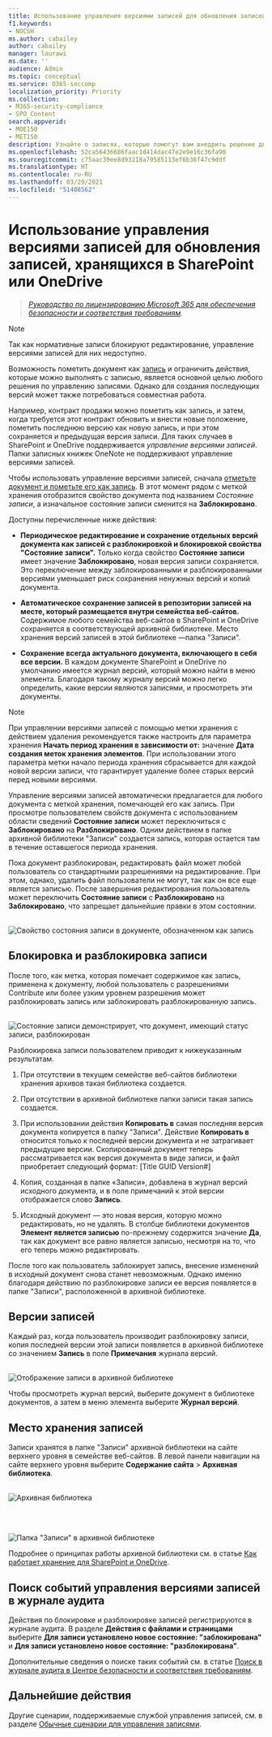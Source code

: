 ```yaml
---
title: Использование управления версиями записей для обновления записей, хранящихся в SharePoint или OneDrive
f1.keywords:
- NOCSH
ms.author: cabailey
author: cabailey
manager: laurawi
ms.date: ''
audience: Admin
ms.topic: conceptual
ms.service: O365-seccomp
localization_priority: Priority
ms.collection:
- M365-security-compliance
- SPO_Content
search.appverid:
- MOE150
- MET150
description: Узнайте о записях, которые помогут вам внедрить решение для управления записями в Microsoft 365.
ms.openlocfilehash: 52ca56436686faac1d414dac47e2e9e16c36fa90
ms.sourcegitcommit: c75aac39ee8d93218a79585113ef6b36f47c9ddf
ms.translationtype: HT
ms.contentlocale: ru-RU
ms.lasthandoff: 03/29/2021
ms.locfileid: "51408562"
---
```

# <a name="use-record-versioning-to-update-records-stored-in-sharepoint-or-onedrive"></a>Использование управления версиями записей для обновления записей, хранящихся в SharePoint или OneDrive

>*[Руководство по лицензированию Microsoft 365 для обеспечения безопасности и соответствия требованиям](/office365/servicedescriptions/microsoft-365-service-descriptions/microsoft-365-tenantlevel-services-licensing-guidance/microsoft-365-security-compliance-licensing-guidance).*

>[!NOTE] 
> Так как нормативные записи блокируют редактирование, управление версиями записей для них недоступно.

Возможность пометить документ как [запись](records-management.md#records) и ограничить действия, которые можно выполнять с записью, является основной целью любого решения по управлению записями. Однако для создания последующих версий может также потребоваться совместная работа.

Например, контракт продажи можно пометить как запись, и затем, когда требуется этот контракт обновить и внести новые положение, пометить последнюю версию как новую запись, и при этом сохраняется и предыдущая версия записи. Для таких случаев в SharePoint и OneDrive поддерживается *управление версиями записей*. Папки записных книжек OneNote не поддерживают управление версиями записей.

Чтобы использовать управление версиями записей, сначала [отметьте документ и пометьте его как запись](declare-records.md). В этот момент рядом с меткой хранения отобразится свойство документа под названием *Состояние записи*, а изначальное состояние записи сменится на **Заблокировано**. 

Доступны перечисленные ниже действия:

  - **Периодическое редактирование и сохранение отдельных версий документа как записей с разблокировкой и блокировкой свойства "Состояние записи".** Только когда свойство **Состояние записи** имеет значение **Заблокировано**, новая версия записи сохраняется. Это переключение между заблокированными и разблокированными версиями уменьшает риск сохранения ненужных версий и копий документа.

  - **Автоматическое сохранение записей в репозитории записей на месте, который размещается внутри семейства веб-сайтов.** Содержимое любого семейства веб-сайтов в SharePoint и OneDrive сохраняется в соответствующей архивной библиотеке. Место хранения версий записей в этой библиотеке —папка "Записи".

  - **Сохранение всегда актуального документа, включающего в себя все версии.** В каждом документе SharePoint и OneDrive по умолчанию имеется журнал версий, который можно найти в меню элемента. Благодаря такому журналу версий можно легко определить, какие версии являются записями, и просмотреть эти документы.

> [!NOTE]
> При управлении версиями записей с помощью метки хранения с действием удаления рекомендуется также настроить для параметра хранения **Начать период хранения в зависимости от:** значение **Дата создания меток хранения элементов**. При использовании этого параметра метки начало периода хранения сбрасывается для каждой новой версии записи, что гарантирует удаление более старых версий перед новыми версиями.

Управление версиями записей автоматически предлагается для любого документа с меткой хранения, помечающей его как запись. При просмотре пользователем свойств документа с использованием области сведений **Состояние записи** может переключиться с **Заблокировано** на **Разблокировано**. Одним действием в папке архивной библиотеки "Записи" создается запись, которая остается там в течение оставшегося периода хранения. 

Пока документ разблокирован, редактировать файл может любой пользователь со стандартными разрешениями на редактирование. При этом, однако, удалить файл пользователи не могут, так как он все еще является записью. После завершения редактирования пользователь может переключить **Состояние записи** с **Разблокировано** на **Заблокировано**, что запрещает дальнейшие правки в этом состоянии.
<br/><br/>

![Свойство состояния записи в документе, обозначенном как запись](../media/recordversioning8.png)

## <a name="locking-and-unlocking-a-record"></a>Блокировка и разблокировка записи

После того, как метка, которая помечает содержимое как запись, применена к документу, любой пользователь с разрешениями Contribute или более узким уровнем разрешения может разблокировать запись или заблокировать разблокированную запись.
<br/><br/>

![Состояние записи демонстрирует, что документ, имеющий статус записи, разблокирован](../media/recordversioning9.png)

Разблокировка записи пользователем приводит к нижеуказанным результатам.

1. При отсутствии в текущем семействе веб-сайтов библиотеки хранения архивов такая библиотека создается.

2. При отсутствии в архивной библиотеке папки записи такая запись создается.

3. При использовании действия **Копировать в** самая последняя версия документа копируется в папку "Записи". Действие **Копировать в** относится только к последней версии документа и не затрагивает предыдущие версии. Скопированный документ теперь рассматривается как версия документа в виде записи, и файл приобретает следующий формат: \[Title GUID Version\#\]

4. Копия, созданная в папке «Записи», добавлена в журнал версий исходного документа, и в поле примечаний к этой версии отображается слово **Запись**.

5. Исходный документ — это новая версия, которую можно редактировать, но не удалять. В столбце библиотеки документов **Элемент является записью** по-прежнему содержится значение **Да**, так как документ все равно является записью, несмотря на то, что его теперь можно редактировать.

После того как пользователь заблокирует запись, внесение изменений в исходный документ снова станет невозможным. Однако именно благодаря действию по разблокировке записи ее версия появляется в папке "Записи", расположенной в архивной библиотеке.

## <a name="record-versions"></a>Версии записей

Каждый раз, когда пользователь производит разблокировку записи, копия последней версии этой записи появляется в архивной библиотеке со значением **Запись** в поле **Примечания** журнала версий.
<br/><br/>

![Отображение записи в архивной библиотеке](../media/recordversioning10.png)

Чтобы просмотреть журнал версий, выберите документ в библиотеке документов, а затем в меню элемента выберите **Журнал версий**.

## <a name="where-records-are-stored"></a>Место хранения записей

Записи хранятся в папке "Записи" архивной библиотеки на сайте верхнего уровня в семействе веб-сайтов. В левой панели навигации на сайте верхнего уровня выберите **Содержание сайта** \> **Архивная библиотека**.
<br/><br/>

![Архивная библиотека](../media/recordversioning11.png)

<br/><br/>

![Папка "Записи" в архивной библиотеке](../media/recordversioning12.png)

Подробнее о принципах работы архивной библиотеки см. в статье [Как работает хранение для SharePoint и OneDrive](retention-policies-sharepoint.md#how-retention-works-for-sharepoint-and-onedrive).

## <a name="searching-the-audit-log-for-record-versioning-events"></a>Поиск событий управления версиями записей в журнале аудита

Действия по блокировке и разблокировке записей регистрируются в журнале аудита. В разделе **Действия с файлами и страницами** выберите **Для записи установлено новое состояние: "заблокирована"** и **Для записи установлено новое состояние: "разблокирована"**.

Дополнительные сведения о поиске таких событий см. в статье [Поиск в журнале аудита в Центре безопасности и соответствия требованиям](search-the-audit-log-in-security-and-compliance.md#file-and-page-activities).

## <a name="next-steps"></a>Дальнейшие действия

Другие сценарии, поддерживаемые службой управления записей, см. в разделе [Обычные сценарии для управления записями](get-started-with-records-management.md#common-scenarios-for-records-management).
